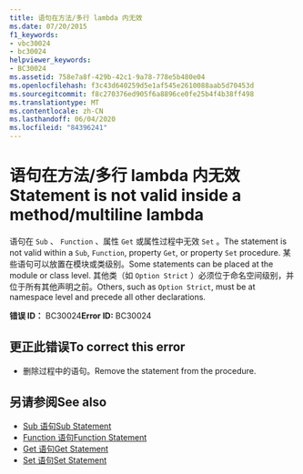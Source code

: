 ```yaml
---
title: 语句在方法/多行 lambda 内无效
ms.date: 07/20/2015
f1_keywords:
- vbc30024
- bc30024
helpviewer_keywords:
- BC30024
ms.assetid: 758e7a8f-429b-42c1-9a78-778e5b480e04
ms.openlocfilehash: f3c43d640259d5e1af545e2610088aab5d70453d
ms.sourcegitcommit: f8c270376ed905f6a8896ce0fe25b4f4b38ff498
ms.translationtype: MT
ms.contentlocale: zh-CN
ms.lasthandoff: 06/04/2020
ms.locfileid: "84396241"
---
```

# <a name="statement-is-not-valid-inside-a-methodmultiline-lambda"></a><span data-ttu-id="05cdc-102">语句在方法/多行 lambda 内无效</span><span class="sxs-lookup"><span data-stu-id="05cdc-102">Statement is not valid inside a method/multiline lambda</span></span>
<span data-ttu-id="05cdc-103">语句在 `Sub` 、 `Function` 、属性 `Get` 或属性过程中无效 `Set` 。</span><span class="sxs-lookup"><span data-stu-id="05cdc-103">The statement is not valid within a `Sub`, `Function`, property `Get`, or property `Set` procedure.</span></span> <span data-ttu-id="05cdc-104">某些语句可以放置在模块或类级别。</span><span class="sxs-lookup"><span data-stu-id="05cdc-104">Some statements can be placed at the module or class level.</span></span> <span data-ttu-id="05cdc-105">其他类（如 `Option Strict` ）必须位于命名空间级别，并位于所有其他声明之前。</span><span class="sxs-lookup"><span data-stu-id="05cdc-105">Others, such as `Option Strict`, must be at namespace level and precede all other declarations.</span></span>  
  
 <span data-ttu-id="05cdc-106">**错误 ID：** BC30024</span><span class="sxs-lookup"><span data-stu-id="05cdc-106">**Error ID:** BC30024</span></span>  
  
## <a name="to-correct-this-error"></a><span data-ttu-id="05cdc-107">更正此错误</span><span class="sxs-lookup"><span data-stu-id="05cdc-107">To correct this error</span></span>  
  
- <span data-ttu-id="05cdc-108">删除过程中的语句。</span><span class="sxs-lookup"><span data-stu-id="05cdc-108">Remove the statement from the procedure.</span></span>  
  
## <a name="see-also"></a><span data-ttu-id="05cdc-109">另请参阅</span><span class="sxs-lookup"><span data-stu-id="05cdc-109">See also</span></span>

- [<span data-ttu-id="05cdc-110">Sub 语句</span><span class="sxs-lookup"><span data-stu-id="05cdc-110">Sub Statement</span></span>](../statements/sub-statement.md)
- [<span data-ttu-id="05cdc-111">Function 语句</span><span class="sxs-lookup"><span data-stu-id="05cdc-111">Function Statement</span></span>](../statements/function-statement.md)
- [<span data-ttu-id="05cdc-112">Get 语句</span><span class="sxs-lookup"><span data-stu-id="05cdc-112">Get Statement</span></span>](../statements/get-statement.md)
- [<span data-ttu-id="05cdc-113">Set 语句</span><span class="sxs-lookup"><span data-stu-id="05cdc-113">Set Statement</span></span>](../statements/set-statement.md)
